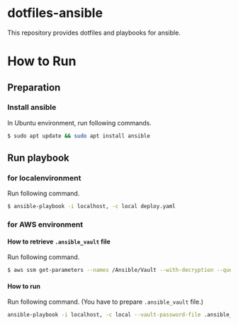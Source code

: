 dotfiles-ansible
================

This repository provides dotfiles and playbooks for ansible.

# How to Run
## Preparation
### Install ansible

In Ubuntu environment, run following commands.
```bash
$ sudo apt update && sudo apt install ansible
```

## Run playbook
### for localenvironment

Run following command.
```bash
$ ansible-playbook -i localhost, -c local deploy.yaml
```

### for AWS environment
#### How to retrieve `.ansible_vault` file

Run following command.
```bash
$ aws ssm get-parameters --names /Ansible/Vault --with-decryption --query Parameters[].Value --region ap-northeast-1 --output text
```

#### How to run

Run following command. (You have to prepare `.ansible_vault` file.)
```bash
ansible-playbook -i localhost, -c local --vault-password-file .ansible_vault PLAYBOOKFILE
```